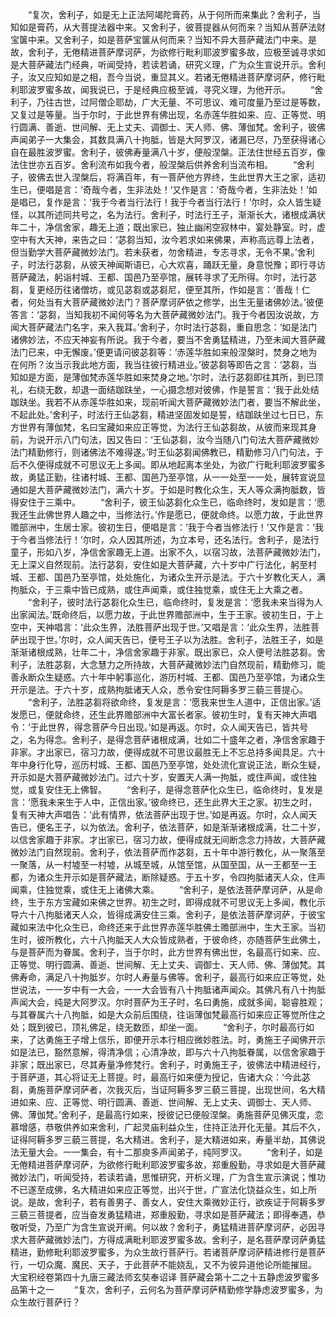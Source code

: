 <!-- { "loadSidebar": true } -->
　　“复次，舍利子，如是无上正法阿竭陀膏药，从于何所而来集此？舍利子，当知如是膏药，从大菩提法器中来。又舍利子，彼菩提器从何而来？当知从菩萨法财宝箧中来。又舍利子，如是菩萨宝箧从何而来？当知不异大菩萨藏法门中来。是故，舍利子，无倦精进菩萨摩诃萨，为欲修行毗利耶波罗蜜多故，应极至诚寻求如是大菩萨藏法门经典，听闻受持，若读若诵，研究义理，广为众生宣说开示。舍利子，汝又应知如是之相，吾今当说，重显其义。若诸无倦精进菩萨摩诃萨，修行毗利耶波罗蜜多故，闻我说已，于是经典应极至诚，寻究义理，为他开示。
　　“舍利子，乃往古世，过阿僧企耶劫，广大无量、不可思议、难可度量乃至过是等数，又复过是等量。当于尔时，于此世界有佛出现，名赤莲华胜如来、应、正等觉、明行圆满、善逝、世间解、无上丈夫、调御士、天人师、佛、薄伽梵。舍利子，彼佛声闻弟子一大集会，其数具满八十拘胝，皆是大阿罗汉，诸漏已尽，乃至获得诸心自在最胜波罗蜜。舍利子，彼佛寿量满八十岁，便般涅槃。正法住世经五百岁，像法住世亦五百岁。舍利流布如我今者，般涅槃后供养舍利当流布相。
　　“舍利子，彼佛去世入涅槃后，将满百年，有一菩萨他方界终，生此世界大王之家，适初生已，便唱是言：‘奇哉今者，生非法处！’又作是言：‘奇哉今者，生非法处！’如是唱已，复作是言：‘我于今者当行法行！我于今者当行法行！’尔时，众人皆生疑怪，以其所述同共号之，名为法行。舍利子，时法行王子，渐渐长大，诸根成满状年二十，净信舍家，趣无上道；既出家已，独止幽闲空寂林中，宴处静室。时，虚空中有大天神，来告之曰：‘苾芻当知，汝今若求如来佛果，声称高远尊上法者，但当勤学大菩萨藏微妙法门。若未获者，勿舍精进，专志寻求，无令不果。’舍利子，时法行苾芻，从彼天神闻斯语已，心大欢喜，踊跃无量，身意悦豫；即行寻访菩萨藏法，躬诣村城、王都、国邑乃至亭馆，展转寻求了无所得。尔时，法行苾芻，复更经历往诸僧坊，或见苾芻或苾芻尼，便至其所，作如是言：‘善哉！仁者，何处当有大菩萨藏微妙法门？菩萨摩诃萨依之修学，出生无量诸佛妙法。’彼便答言：‘苾芻，当知我初不闻何等名为大菩萨藏微妙法门。我于今者因汝说故，方闻大菩萨藏法门名字，来入我耳。’舍利子，尔时法行苾芻，重自思念：‘如是法门诸佛妙法，不应天神妄有所说。我于今者，要当不舍勇猛精进，乃至未闻大菩萨藏法门已来，中无懈废。’便更请问彼苾芻等：‘赤莲华胜如来般涅槃时，焚身之地为在何所？汝当示我此地方面，我当往彼行精进业。’彼苾芻等即告之言：‘苾芻，当知如是方面，是薄伽梵赤莲华胜如来焚身之地。’尔时，法行苾芻即往其所，到已顶礼，右绕无数，却退一面结跏趺坐，一心摄念想对彼佛，作是誓言：‘我于此处结跏趺坐。我若不从赤莲华胜如来，现前听闻大菩萨藏微妙法门者，要当不解此坐，不起此处。’舍利子，时法行王仙苾芻，精进坚固发如是誓，结跏趺坐过七日已，东方世界有薄伽梵，名曰宝藏如来应正等觉，为法行王仙苾芻故，从彼而来现其身前，为说开示八门句法，因又告曰：‘王仙苾芻，汝今当随八门句法大菩萨藏微妙法门精勤修行，则诸佛法不难得遂。’时王仙苾芻闻佛教已，精勤修习八门句法，于后不久便得成就不可思议无上多闻。即从地起离本坐处，为欲广行毗利耶波罗蜜多故，勇猛正勤，往诸村城、王都、国邑乃至亭馆，从一一处至一一处，展转宣说显通如是大菩萨藏微妙法门，满六十岁。于如是时教化众生，天人等众满拘胝数，皆得安住于三乘中。
　　“舍利子，彼王仙苾芻化众生已，临命终时，发如是言：‘愿我还生此佛世界人趣之中，当修法行。’作是愿已，便就命终。以愿力故，于此世界赡部洲中，生居士家。彼初生日，便唱是言：‘我于今者当修法行！’又作是言：‘我于今者当修法行！’尔时，众人因其所述，为立本号，还名法行。舍利子，是法行童子，形如八岁，净信舍家趣无上道。出家不久，以宿习故，法菩萨藏微妙法门，无上深义自然现前。法行苾芻，安住如是大菩萨藏，六十岁中广行法化，躬至村城、王都、国邑乃至亭馆，处处施化，为诸众生开示是法。于六十岁教化天人，满拘胝众，于三乘中皆已成熟，或住声闻乘，或住独觉乘，或住无上大乘之者。
　　“舍利子，彼时法行苾芻化众生已，临命终时，复发是言：‘愿我未来当得为人出家闻法。’既命终后，以愿力故，于此世界赡部洲中，生于王家。彼初生日，于上空中，天神唱言：‘此众生界，法胜菩萨出现于世。’又唱是言：‘此众生界，法胜菩萨出现于世。’尔时，众人闻天告已，便号王子以为法胜。舍利子，法胜王子，如是渐渐诸根成熟，壮年二十，净信舍家趣于非家。既出家已，众人便号法胜苾芻。舍利子，法胜苾芻，大念慧力之所持故，大菩萨藏微妙法门自然现前，精勤修习，能善永断众生疑惑。六十年中躬事巡化，游历村城、王都、国邑乃至亭馆，为诸众生开示是法。于六十岁，成熟拘胝诸天人众，悉令安住阿耨多罗三藐三菩提心。
　　“舍利子，法胜苾芻将欲命终，复发是言：‘愿我来世生人道中，正信出家。’适发愿已，便就命终，还生此界赡部洲中大富长者家。彼初生时，复有天神大声唱令：‘于此世界，得念菩萨今日出现。’如是再返。尔时，众人闻天告已，皆共号之，名为得念。舍利子，是得念菩萨诸根成满，壮如二十盛年之者，净信舍家趣于非家。才出家已，宿习力故，便得成就不可思议最胜无上不忘总持多闻具足。六十年中身行化导，巡历村城、王都、国邑乃至亭馆，处处流化宣说正法，断众生疑，开示如是大菩萨藏微妙法门。过六十岁，安置天人满一拘胝，或住声闻，或住独觉，或复安住无上佛智。
　　“舍利子，是得念菩萨化众生已，临命终时，复发是言：‘愿我未来生于人中，正信出家。’彼命终已，还生此界大王之家。初生之时，复有天神大声唱告：‘此有情界，依法菩萨出现于世。’如是再返。尔时，众人闻天告已，便名王子，以为依法。舍利子，依法菩萨，如是渐渐诸根成满，壮二十岁，以信舍家趣于非家。才出家已，宿习力故，便得成就无间断念念力持故，大菩萨藏微妙法门自然现前。舍利子，依法菩萨而作苾芻，五十年中游行教化，从一聚落至一聚落，从一村墟至一村墟，从城至城，从馆至馆，从国至国，从一王都至一王都，为诸众生开示如是菩萨藏法，断除疑惑。于五十岁，令四拘胝诸天人众，住声闻乘，住独觉乘，或住无上诸佛大乘。
　　“舍利子，是依法菩萨摩诃萨，从是命终，生于东方宝藏如来佛之世界。初生之时，即得成就不可思议无上多闻，教化示导六十八拘胝诸天人众，皆得成满安住三乘。舍利子，是依法菩萨摩诃萨，于彼宝藏如来法中化众生已，命终还来于此世界赤莲华胜佛土赡部洲中，生大王家。当初生时，彼所教化，六十八拘胝天人大众皆成熟者，于彼命终，亦随菩萨生此佛土，与是菩萨而为眷属。舍利子，当于尔时，此方世界有佛出世，名最高行如来、应、正等觉、明行圆满、善逝、世间解、无上丈夫、调御士、天人师、佛、薄伽梵。其佛寿命，满足八十拘胝岁。尔时人寿量与佛等。舍利子，最高行如来应正等觉，处世说法，一一岁中有一大会，一一大会皆有八十拘胝诸声闻众。其佛凡有八十拘胝声闻大会，纯是大阿罗汉。尔时菩萨为王子时，名曰勇施，成就多闻，聪睿胜观；与其眷属六十八拘胝，如是大众前后围绕，往诣薄伽梵最高行如来应正等觉所住之处；既到彼已，顶礼佛足，绕无数匝，却坐一面。
　　“舍利子，尔时最高行如来，了达勇施王子增上信乐，即便开示本行相应微妙胜法。时，勇施王子闻佛开示如是法已，豁然意解，得清净信；心清净故，即与六十八拘胝眷属，以信舍家趣于非家；既出家已，尽其寿量净修梵行。舍利子，时勇施王子，彼佛法中精进经行，于菩萨道，其心将证无上菩提。时，最高行如来便为授记，告诸大众：‘今此苾芻，勇施菩萨摩诃萨者，次我灭后，当证阿耨多罗三藐三菩提，出现世间，名大精进如来、应、正等觉、明行圆满、善逝、世间解、无上丈夫、调御士、天人师、佛、薄伽梵。’舍利子，是最高行如来，授彼记已便般涅槃。勇施菩萨见佛灭度，恋慕增感，恭敬供养如来舍利，广起灵庙利益众生，住持正法开化无量。其后不久，证得阿耨多罗三藐三菩提，名大精进。舍利子，是大精进如来，寿量半劫，其佛说法无量大会。一一集会，有十二那庾多声闻弟子，纯阿罗汉。
　　“舍利子，如是无倦精进菩萨摩诃萨，为欲修行毗利耶波罗蜜多故，郑重殷勤，寻求如是大菩萨藏微妙法门，听闻受持，若读若诵，思惟研究，开析义理，广为含生宣示演说；惟功不已遂至成佛，名大精进如来应正等觉，出兴于世，广宣法化饶益众生，如上所说。是故，舍利子，若有善男子、善女人，安住大乘微妙正行，欲疾证于阿耨多罗三藐三菩提者，应当奋发勇猛精进，郑重殷勤，寻求如是菩萨藏法；即得奉遇，恭敬听受，乃至广为含生宣说开阐。何以故？舍利子，勇猛精进菩萨摩诃萨，必因寻求大菩萨藏微妙法门，方得成满毗利耶波罗蜜多故。舍利子，是名菩萨摩诃萨勇猛精进，勤修毗利耶波罗蜜多，为众生故行菩萨行。若诸菩萨摩诃萨精进修行是菩萨行，一切众魔、魔民、天子，于此菩萨不能娆乱，又不为彼异道他论所能摧屈。
大宝积经卷第四十九唐三藏法师玄奘奉诏译
菩萨藏会第十二之十五静虑波罗蜜多品第十之一
　　“复次，舍利子，云何名为菩萨摩诃萨精勤修学静虑波罗蜜多，为众生故行菩萨行？
